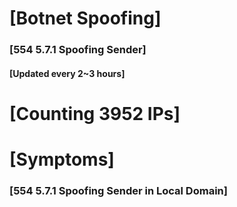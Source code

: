# [Botnet Spoofing]
### [554 5.7.1 Spoofing Sender]
#### [Updated every 2~3 hours]

# [Counting 3952 IPs]

# [Symptoms] 
###   [554 5.7.1 Spoofing Sender in Local Domain]
